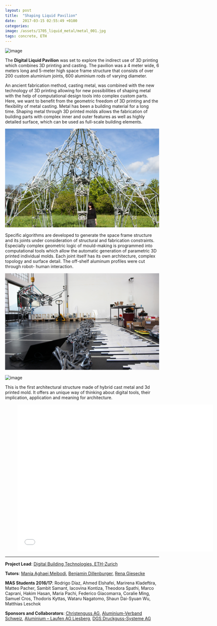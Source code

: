 ```yaml
---
layout: post
title:  "Shaping Liquid Pavilion"
date:   2017-03-15 02:55:49 +0100
categories: 
image: /assets/1705_liquid_metal/metal_001.jpg
tags: concrete, ETH
---
```


![image](\assets\1705_liquid_metal\metal_001.jpg)

The **Digital Liquid Pavilion** was set to explore the indirect use of 3D printing which combines 3D printing and casting. The pavilion was a 4 meter wide, 6 meters long and 5-meter high space frame structure that consists of over 200 custom aluminium joints, 600 aluminium rods of varying diameter. 

An ancient fabrication method, casting metal, was combined with the new technology of 3D printing allowing for new possibilities of shaping metal with the help of computational design tools into complex custom parts. Here, we want to benefit from the geometric freedom of 3D printing and the flexibility of metal casting. Metal has been a building material for a long time. Shaping metal through 3D printed molds allows the fabrication of building parts with complex inner and outer features as well as highly detailed surface, which can be used as full-scale building elements.

![image](\assets\1705_liquid_metal\2.jpg)

Specific algorithms are developed to generate the space frame structure and its joints under consideration of structural and fabrication constraints. Especially complex geometric logic of mould-making is programmed into computational tools which allow the automatic generation of parametric 3D printed individual molds. Each joint itself has its own architecture, complex topology and surface detail.  The off-shelf aluminum profiles were cut through robot- human interaction.

![image](\assets\1705_liquid_metal\assembly_001.jpg)

![image](\assets\1705_liquid_metal\01.jpg) 

This is the first architectural structure made of hybrid cast metal and 3d printed mold. It offers an unique way of thinking about digital tools, their implication, application and meaning for architecture.

<div class="video"> <figure> <iframe width="640" height="480" src="//www.youtube.com/embed/unjz4ludd5s" frameborder="0" allowfullscreen></iframe> </figure> </div>

----
**Project Lead**: [Digital Building Technologies, ETH-Zurich][DBT]

**Tutors**: [Mania Aghaei Meibodi][MAE], [Benjamin Dillenburger][BD], [Rena Giesecke][RG]

**MAS Students 2016/17**: Rodrigo Díaz, Ahmed Elshafei, Marirena Kladeftira, Matteo Pacher, Sambit Samant, Iacovina Kontiza, Theodora Spathi, Marco Caprani, Hakim Hasan, Maria Pachi, Federico Giacomarra, Coralie Ming, Samuel Cros, Thodoris Kyttas, Wataru Nagatomo, Shaun Dai-Syuan Wu, Matthias Leschok

**Sponsors and Collaborators**: [Christenguss AG](http://www.christenguss.ch/), [Aluminium-Verband Schweiz](http://alu.ch), [Aluminium – Laufen AG Liesberg](http://www.alu-laufen.ch/), [DGS Druckguss-Systeme AG](http://www.dgs-druckguss.com/en/)



[DBT]: https://dbt.arch.ethz.ch/
[BD]: https://dbt.arch.ethz.ch/team-member/benjamin-dillenburger/
[MAE]: https://dbt.arch.ethz.ch/team-member/mania-aghaei-meibodi/
[RG]: https://dbt.arch.ethz.ch/team-member/rena-giesecke/
